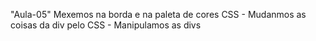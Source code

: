 "Aula-05" 
Mexemos na borda e na paleta de cores CSS - Mudanmos as coisas da div pelo CSS - Manipulamos as divs
